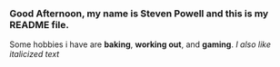 ### Good Afternoon, my name is Steven Powell and this is my README file. 
Some hobbies i have are __baking__, __working out__, and __gaming__. 
*I also like italicized text*
